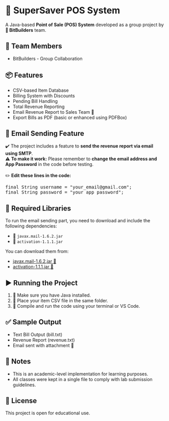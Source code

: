 <h1>🛒 SuperSaver POS System</h1>

<p>
  A Java-based <strong>Point of Sale (POS) System</strong> developed as a group project by <strong>🚀 BitBuilders</strong> team.  
</p>

<h2>👥 Team Members</h2>
<ul>
  <li>BitBuilders - Group Collaboration</li>
</ul>

<h2>📦 Features</h2>
<ul>
  <li>CSV-based Item Database</li>
  <li>Billing System with Discounts</li>
  <li>Pending Bill Handling</li>
  <li>Total Revenue Reporting</li>
  <li>Email Revenue Report to Sales Team 📧</li>
  <li>Export Bills as PDF (basic or enhanced using PDFBox)</li>
</ul>

<h2>📧 Email Sending Feature</h2>
<p>
  ✔️ The project includes a feature to <strong>send the revenue report via email using SMTP</strong>.<br>
  ⚠️ <strong>To make it work:</strong> Please remember to <strong>change the email address and App Password</strong> in the code before testing.<br><br>
  ✏️ <strong>Edit these lines in the code:</strong><br>
</p>

<pre>
final String username = "your_email@gmail.com";
final String password = "your_app_password";
</pre>

<h2>📂 Required Libraries</h2>
<p>
  To run the email sending part, you need to download and include the following dependencies:
</p>
<ul>
  <li>📁 <code>javax.mail-1.6.2.jar</code></li>
  <li>📁 <code>activation-1.1.1.jar</code></li>
</ul>

<p>
  You can download them from:
</p>
<ul>
  <li><a href="https://mvnrepository.com/artifact/com.sun.mail/javax.mail/1.6.2" target="_blank">javax.mail-1.6.2.jar 🔗</a></li>
  <li><a href="https://mvnrepository.com/artifact/javax.activation/activation/1.1.1" target="_blank">activation-1.1.1.jar 🔗</a></li>
</ul>

<h2>▶️ Running the Project</h2>
<ol>
  <li>📌 Make sure you have Java installed.</li>
  <li>📌 Place your item CSV file in the same folder.</li>
  <li>📌 Compile and run the code using your terminal or VS Code.</li>
</ol>

<h2>✅ Sample Output</h2>
<ul>
  <li>Text Bill Output (bill.txt)</li>
  <li>Revenue Report (revenue.txt)</li>
  <li>Email sent with attachment 📎</li>
</ul>

<h2>💬 Notes</h2>
<ul>
  <li>This is an academic-level implementation for learning purposes.</li>
  <li>All classes were kept in a single file to comply with lab submission guidelines.</li>
</ul>

<h2>🔗 License</h2>
<p>This project is open for educational use.</p>
